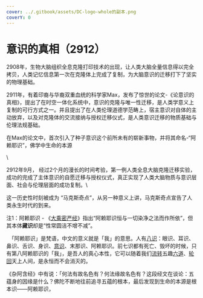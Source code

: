 ```yaml
---
cover: ../.gitbook/assets/DC-logo-whole的副本.png
coverY: 0
---
```


# 意识的真相（2912）

2908年，生物大脑组织全息克隆打印技术的出现，让人类大脑全量信息得以完全拷贝，人类记忆信息第一次在克隆体上完成了复制，为大脑意识的迁移打下了坚实的物理基础。



2911年，有着印裔与华裔双重血统的科学家Max，发布了惊世的论文-《论意识的真相》，提出了在时空一体化系统中，意识的克隆与唯一性迁移，是人类学意义上复制的可行方式之一。并且提出了在人类伦理道德学范畴上，宿主意识对自体的主动放弃，以及对克隆体的交流接纳与授权迁移仪式，是人类意识迁移的物质基础与伦理法规基础。

在Max的论文中，首次引入了种子意识这个前所未有的崭新事物，并将其命名-“阿赖耶识”，佛学中生命的本源

\


2912年9月， 经过2个月的漫长的时间考验，第一例人类全息大脑克隆迁移实验，成功的完成了主体意识的自愿迁移与授权仪式，真正实现了人类大脑物质与意识层面、社会与伦理层面的成功复制。\


这一历史性时刻被成为 “马克斯奇点”，从另一种意义上讲，马克斯奇点宣告了人类永生时代的到来。



注1：阿赖耶识 - 《[大乘密严经](https://zh.wikipedia.org/wiki/%E5%A4%A7%E4%B9%98%E5%AF%86%E5%9A%B4%E7%B6%93)》指出“阿赖耶识恒与一切染净之法而作所依”，但其本体**藏识**却是“性常圆洁不增不减”。

　「阿赖耶识」是梵语，中文的意义就是「我」的意思。人有[八识](https://www.hrfjw.com/remen/bashi.html)：眼识、耳识、鼻识、舌识、身识、[意识](https://www.hrfjw.com/remen/yishi.html)、末那识、阿赖耶识。前七识都有死亡、毁坏的时候，只有第八阿赖耶识的「我」，是吾人的真心本性，它可以随着我们[流转](https://www.hrfjw.com/remen/liuzhuan.html)五趣[六道](https://www.hrfjw.com/remen/liudao.html)、[轮回](https://www.hrfjw.com/remen/lunhui.html)天上人间，是永恒而不会消灭的。

&#x20;    《杂阿含经》中有说：「何法有故名色有？何法缘故名色有？这段经文在谈论：五蕴身的因缘是什么？佛陀不断地往前追寻五蕴的根本，最后发现到生命的本源是根本识——阿赖耶识，&#x20;

